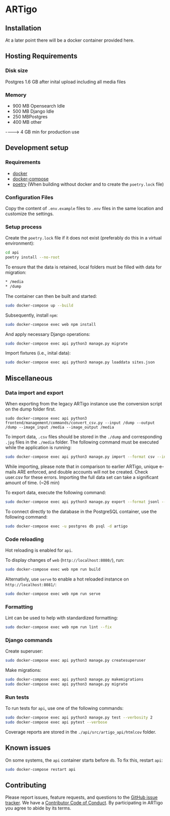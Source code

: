 # ARTigo


## Installation
At a later point there will be a docker container provided here.

## Hosting Requirements

### Disk size
Postgres 1.6 GB after inital upload including all media files

### Memory
* 900 MB Opensearch Idle
* 500 MB Django Idle
* 250 MBPostgres
* 400 MB other

----> 4 GB min for production use

## Development setup

### Requirements
* [docker](https://docs.docker.com/get-docker/)
* [docker-compose](https://docs.docker.com/compose/install/)
* [poetry](https://pypi.org/project/poetry/) (When building without docker and to create the `poetry.lock` file)

### Configuration Files
Copy the content of `.env.example` files to `.env` files in the same location and customize the settings.

### Setup process
Create the `poetry.lock` file if it does not exist (preferably do this in a virtual environment):
```sh
cd api
poetry install --no-root
```

To ensure that the data is retained, local folders must be filled with data for migration:
```sh
* /media
* /dump
```

The container can then be built and started:
```sh
sudo docker-compose up --build
```

Subsequently, install `npm`:
```sh
sudo docker-compose exec web npm install
```

And apply necessary Django operations:
```sh
sudo docker-compose exec api python3 manage.py migrate
```

Import fixtures (i.e., inital data):
```sh
sudo docker-compose exec api python3 manage.py loaddata sites.json
```


## Miscellaneous

### Data import and export
When exporting from the legacy ARTigo instance use the conversion script on the dump folder first.

```
sudo docker-compose exec api python3 frontend/management/commands/convert_csv.py --input /dump --output /dump --image_input /media --image_output /media
```

To import data, `.csv` files should be stored in the `./dump` and corresponding `.jpg` files in the `./media` folder. The following command must be executed while the application is running:
```sh
sudo docker-compose exec api python3 manage.py import --format csv --input /dump
```
While importing, please note that in comparison to earlier ARTigo, unique e-mails ARE enforced, and double accounts will not be created. Check user.csv for these errors. Importing the full data set can take a significant amount of time. (~26 min)

To export data, execute the following command:
```sh
sudo docker-compose exec api python3 manage.py export --format jsonl --output /dump
```

To connect directly to the database in the PostgreSQL container, use the following command:
```sh
sudo docker-compose exec -u postgres db psql -d artigo
```

### Code reloading
Hot reloading is enabled for `api`. 

To display changes of `web` (`http://localhost:8080/`), run:
```sh
sudo docker-compose exec web npm run build
```

Alternativly, use `serve` to enable a hot reloaded instance on `http://localhost:8081/`:
```sh
sudo docker-compose exec web npm run serve
```

### Formatting
Lint can be used to help with standardized formatting:
```sh
sudo docker-compose exec web npm run lint --fix
```

### Django commands
Create superuser:
```sh
sudo docker-compose exec api python3 manage.py createsuperuser
```

Make migrations:
```sh
sudo docker-compose exec api python3 manage.py makemigrations
sudo docker-compose exec api python3 manage.py migrate
```

### Run tests
To run tests for `api`, use one of the following commands:
```sh
sudo docker-compose exec api python3 manage.py test --verbosity 2
sudo docker-compose exec api pytest --verbose
```

Coverage reports are stored in the `./api/src/artigo_api/htmlcov` folder.


## Known issues

On some systems, the `api` container starts before `db`. To fix this, restart `api`:
```sh
sudo docker-compose restart api
```


## Contributing

Please report issues, feature requests, and questions to the [GitHub issue tracker](https://github.com/arthist-lmu/artigo/issues). We have a [Contributor Code of Conduct](https://github.com/arthist-lmu/artigo/blob/master/CODE_OF_CONDUCT.md). By participating in ARTigo you agree to abide by its terms.
